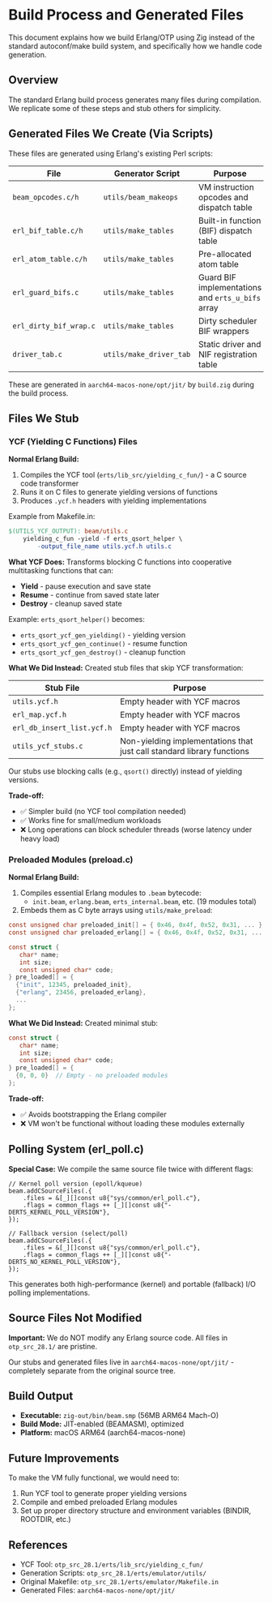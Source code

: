 # Build Process and Generated Files

This document explains how we build Erlang/OTP using Zig instead of the standard autoconf/make build system, and specifically how we handle code generation.

## Overview

The standard Erlang build process generates many files during compilation. We replicate some of these steps and stub others for simplicity.

## Generated Files We Create (Via Scripts)

These files are generated using Erlang's existing Perl scripts:

| File | Generator Script | Purpose |
|------|-----------------|---------|
| `beam_opcodes.c/h` | `utils/beam_makeops` | VM instruction opcodes and dispatch table |
| `erl_bif_table.c/h` | `utils/make_tables` | Built-in function (BIF) dispatch table |
| `erl_atom_table.c/h` | `utils/make_tables` | Pre-allocated atom table |
| `erl_guard_bifs.c` | `utils/make_tables` | Guard BIF implementations and `erts_u_bifs` array |
| `erl_dirty_bif_wrap.c` | `utils/make_tables` | Dirty scheduler BIF wrappers |
| `driver_tab.c` | `utils/make_driver_tab` | Static driver and NIF registration table |

These are generated in `aarch64-macos-none/opt/jit/` by `build.zig` during the build process.

## Files We Stub

### YCF (Yielding C Functions) Files

**Normal Erlang Build:**
1. Compiles the YCF tool (`erts/lib_src/yielding_c_fun/`) - a C source code transformer
2. Runs it on C files to generate yielding versions of functions
3. Produces `.ycf.h` headers with yielding implementations

Example from Makefile.in:
```makefile
$(UTILS_YCF_OUTPUT): beam/utils.c
    yielding_c_fun -yield -f erts_qsort_helper \
        -output_file_name utils.ycf.h utils.c
```

**What YCF Does:**
Transforms blocking C functions into cooperative multitasking functions that can:
- **Yield** - pause execution and save state
- **Resume** - continue from saved state later
- **Destroy** - cleanup saved state

Example: `erts_qsort_helper()` becomes:
- `erts_qsort_ycf_gen_yielding()` - yielding version
- `erts_qsort_ycf_gen_continue()` - resume function
- `erts_qsort_ycf_gen_destroy()` - cleanup function

**What We Did Instead:**
Created stub files that skip YCF transformation:

| Stub File | Purpose |
|-----------|---------|
| `utils.ycf.h` | Empty header with YCF macros |
| `erl_map.ycf.h` | Empty header with YCF macros |
| `erl_db_insert_list.ycf.h` | Empty header with YCF macros |
| `utils_ycf_stubs.c` | Non-yielding implementations that just call standard library functions |

Our stubs use blocking calls (e.g., `qsort()` directly) instead of yielding versions.

**Trade-off:**
- ✅ Simpler build (no YCF tool compilation needed)
- ✅ Works fine for small/medium workloads
- ❌ Long operations can block scheduler threads (worse latency under heavy load)

### Preloaded Modules (preload.c)

**Normal Erlang Build:**
1. Compiles essential Erlang modules to `.beam` bytecode:
   - `init.beam`, `erlang.beam`, `erts_internal.beam`, etc. (19 modules total)
2. Embeds them as C byte arrays using `utils/make_preload`:

```c
const unsigned char preloaded_init[] = { 0x46, 0x4f, 0x52, 0x31, ... };
const unsigned char preloaded_erlang[] = { 0x46, 0x4f, 0x52, 0x31, ... };

const struct {
   char* name;
   int size;
   const unsigned char* code;
} pre_loaded[] = {
  {"init", 12345, preloaded_init},
  {"erlang", 23456, preloaded_erlang},
  ...
};
```

**What We Did Instead:**
Created minimal stub:
```c
const struct {
   char* name;
   int size;
   const unsigned char* code;
} pre_loaded[] = {
  {0, 0, 0}  // Empty - no preloaded modules
};
```

**Trade-off:**
- ✅ Avoids bootstrapping the Erlang compiler
- ❌ VM won't be functional without loading these modules externally

## Polling System (erl_poll.c)

**Special Case:** We compile the same source file twice with different flags:

```zig
// Kernel poll version (epoll/kqueue)
beam.addCSourceFiles(.{
    .files = &[_][]const u8{"sys/common/erl_poll.c"},
    .flags = common_flags ++ [_][]const u8{"-DERTS_KERNEL_POLL_VERSION"},
});

// Fallback version (select/poll)
beam.addCSourceFiles(.{
    .files = &[_][]const u8{"sys/common/erl_poll.c"},
    .flags = common_flags ++ [_][]const u8{"-DERTS_NO_KERNEL_POLL_VERSION"},
});
```

This generates both high-performance (kernel) and portable (fallback) I/O polling implementations.

## Source Files Not Modified

**Important:** We do NOT modify any Erlang source code. All files in `otp_src_28.1/` are pristine.

Our stubs and generated files live in `aarch64-macos-none/opt/jit/` - completely separate from the original source tree.

## Build Output

- **Executable:** `zig-out/bin/beam.smp` (56MB ARM64 Mach-O)
- **Build Mode:** JIT-enabled (BEAMASM), optimized
- **Platform:** macOS ARM64 (aarch64-macos-none)

## Future Improvements

To make the VM fully functional, we would need to:
1. Run YCF tool to generate proper yielding versions
2. Compile and embed preloaded Erlang modules
3. Set up proper directory structure and environment variables (BINDIR, ROOTDIR, etc.)

## References

- YCF Tool: `otp_src_28.1/erts/lib_src/yielding_c_fun/`
- Generation Scripts: `otp_src_28.1/erts/emulator/utils/`
- Original Makefile: `otp_src_28.1/erts/emulator/Makefile.in`
- Generated Files: `aarch64-macos-none/opt/jit/`
